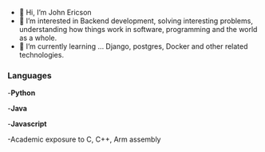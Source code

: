 - 👋 Hi, I’m John Ericson
- 👀 I’m interested in Backend development, solving interesting problems, understanding how things work in software, programming and the world as a whole.
- 🌱 I’m currently learning ... Django, postgres, Docker and other related technologies.


### **Languages**
-**Python**

-**Java**

-**Javascript**

-Academic exposure to C, C++, Arm assembly






